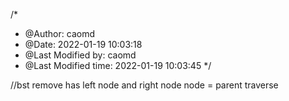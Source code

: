 /*
 * @Author: caomd 
 * @Date: 2022-01-19 10:03:18 
 * @Last Modified by: caomd
 * @Last Modified time: 2022-01-19 10:03:45
 */

//bst remove has left node and right node 
node = parent traverse